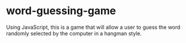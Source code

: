 # word-guessing-game
Using JavaScript, this is a game that will allow a user to guess the word randomly selected by the computer in a hangman style.
